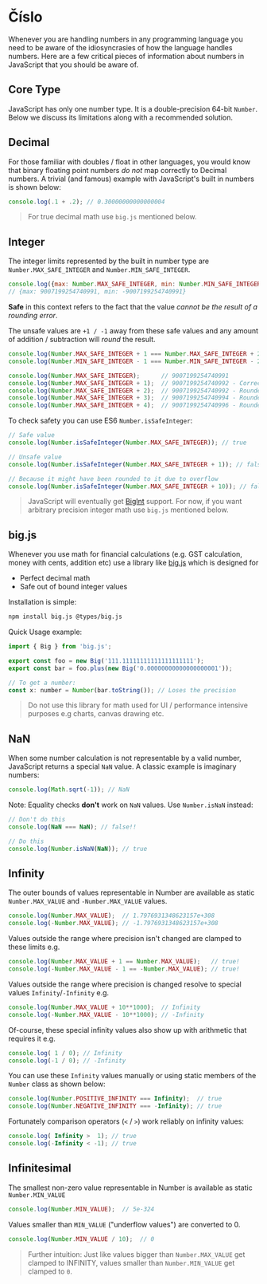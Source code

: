 # Číslo

Whenever you are handling numbers in any programming language you need to be aware of the idiosyncrasies of how the language handles numbers. Here are a few critical pieces of information about numbers in JavaScript that you should be aware of.

## Core Type

JavaScript has only one number type. It is a double-precision 64-bit `Number`. Below we discuss its limitations along with a recommended solution.

## Decimal

For those familiar with doubles / float in other languages, you would know that binary floating point numbers _do not_ map correctly to Decimal numbers. A trivial \(and famous\) example with JavaScript's built in numbers is shown below:

```javascript
console.log(.1 + .2); // 0.30000000000000004
```

> For true decimal math use `big.js` mentioned below.

## Integer

The integer limits represented by the built in number type are `Number.MAX_SAFE_INTEGER` and `Number.MIN_SAFE_INTEGER`.

```javascript
console.log({max: Number.MAX_SAFE_INTEGER, min: Number.MIN_SAFE_INTEGER});
// {max: 9007199254740991, min: -9007199254740991}
```

**Safe** in this context refers to the fact that the value _cannot be the result of a rounding error_.

The unsafe values are `+1 / -1` away from these safe values and any amount of addition / subtraction will _round_ the result.

```javascript
console.log(Number.MAX_SAFE_INTEGER + 1 === Number.MAX_SAFE_INTEGER + 2); // true!
console.log(Number.MIN_SAFE_INTEGER - 1 === Number.MIN_SAFE_INTEGER - 2); // true!

console.log(Number.MAX_SAFE_INTEGER);      // 9007199254740991
console.log(Number.MAX_SAFE_INTEGER + 1);  // 9007199254740992 - Correct
console.log(Number.MAX_SAFE_INTEGER + 2);  // 9007199254740992 - Rounded!
console.log(Number.MAX_SAFE_INTEGER + 3);  // 9007199254740994 - Rounded - correct by luck
console.log(Number.MAX_SAFE_INTEGER + 4);  // 9007199254740996 - Rounded!
```

To check safety you can use ES6 `Number.isSafeInteger`:

```javascript
// Safe value
console.log(Number.isSafeInteger(Number.MAX_SAFE_INTEGER)); // true

// Unsafe value
console.log(Number.isSafeInteger(Number.MAX_SAFE_INTEGER + 1)); // false

// Because it might have been rounded to it due to overflow
console.log(Number.isSafeInteger(Number.MAX_SAFE_INTEGER + 10)); // false
```

> JavaScript will eventually get [BigInt](https://developers.google.com/web/updates/2018/05/bigint) support. For now, if you want arbitrary precision integer math use `big.js` mentioned below.

## big.js

Whenever you use math for financial calculations \(e.g. GST calculation, money with cents, addition etc\) use a library like [big.js](https://github.com/MikeMcl/big.js/) which is designed for

* Perfect decimal math
* Safe out of bound integer values

Installation is simple:

```bash
npm install big.js @types/big.js
```

Quick Usage example:

```javascript
import { Big } from 'big.js';

export const foo = new Big('111.11111111111111111111');
export const bar = foo.plus(new Big('0.00000000000000000001'));

// To get a number:
const x: number = Number(bar.toString()); // Loses the precision
```

> Do not use this library for math used for UI / performance intensive purposes e.g charts, canvas drawing etc.

## NaN

When some number calculation is not representable by a valid number, JavaScript returns a special `NaN` value. A classic example is imaginary numbers:

```javascript
console.log(Math.sqrt(-1)); // NaN
```

Note: Equality checks **don't** work on `NaN` values. Use `Number.isNaN` instead:

```javascript
// Don't do this
console.log(NaN === NaN); // false!!

// Do this
console.log(Number.isNaN(NaN)); // true
```

## Infinity

The outer bounds of values representable in Number are available as static `Number.MAX_VALUE` and `-Number.MAX_VALUE` values.

```javascript
console.log(Number.MAX_VALUE);  // 1.7976931348623157e+308
console.log(-Number.MAX_VALUE); // -1.7976931348623157e+308
```

Values outside the range where precision isn't changed are clamped to these limits e.g.

```javascript
console.log(Number.MAX_VALUE + 1 == Number.MAX_VALUE);   // true!
console.log(-Number.MAX_VALUE - 1 == -Number.MAX_VALUE); // true!
```

Values outside the range where precision is changed resolve to special values `Infinity`/`-Infinity` e.g.

```javascript
console.log(Number.MAX_VALUE + 10**1000);  // Infinity
console.log(-Number.MAX_VALUE - 10**1000); // -Infinity
```

Of-course, these special infinity values also show up with arithmetic that requires it e.g.

```javascript
console.log( 1 / 0); // Infinity
console.log(-1 / 0); // -Infinity
```

You can use these `Infinity` values manually or using static members of the `Number` class as shown below:

```javascript
console.log(Number.POSITIVE_INFINITY === Infinity);  // true
console.log(Number.NEGATIVE_INFINITY === -Infinity); // true
```

Fortunately comparison operators \(`<` / `>`\) work reliably on infinity values:

```javascript
console.log( Infinity >  1); // true
console.log(-Infinity < -1); // true
```

## Infinitesimal

The smallest non-zero value representable in Number is available as static `Number.MIN_VALUE`

```javascript
console.log(Number.MIN_VALUE);  // 5e-324
```

Values smaller than `MIN_VALUE` \("underflow values"\) are converted to 0.

```javascript
console.log(Number.MIN_VALUE / 10);  // 0
```

> Further intuition: Just like values bigger than `Number.MAX_VALUE` get clamped to INFINITY, values smaller than `Number.MIN_VALUE` get clamped to `0`.


